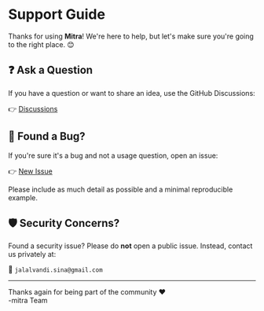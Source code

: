 # Support Guide

Thanks for using **Mitra**! We're here to help, but let's make sure you're going to the right place. 😊

## ❓ Ask a Question

If you have a question or want to share an idea, use the GitHub Discussions:

👉 [Discussions](https://github.com/jalalvandi/mitra/discussions)

## 🐞 Found a Bug?

If you're sure it's a bug and not a usage question, open an issue:

👉 [New Issue](https://github.com/jalalvandi/mitra/issues/new/choose)

Please include as much detail as possible and a minimal reproducible example.

## 🛡️ Security Concerns?

Found a security issue? Please do **not** open a public issue.
Instead, contact us privately at:

📧 `jalalvandi.sina@gmail.com`

---

Thanks again for being part of the community ❤️  
-mitra Team
